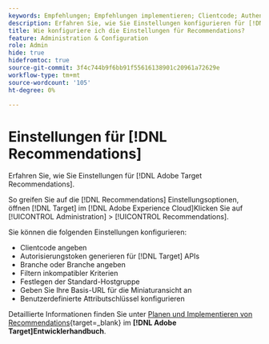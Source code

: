 ```yaml
---
keywords: Empfehlungen; Empfehlungen implementieren; Clientcode; Authentifizierungstoken; Branche vertikal; filtern inkompatiblen Modus; Standard-Hostgruppe; Miniaturbasis; Authentifizierungstoken generieren; Authentifizierungstoken;
description: Erfahren Sie, wie Sie Einstellungen konfigurieren für [!DNL Adobe Target Recommendations].
title: Wie konfiguriere ich die Einstellungen für Recommendations?
feature: Administration & Configuration
role: Admin
hide: true
hidefromtoc: true
source-git-commit: 3f4c744b9f6bb91f55616138901c20961a72629e
workflow-type: tm+mt
source-wordcount: '105'
ht-degree: 0%

---
```


# Einstellungen für [!DNL Recommendations]

Erfahren Sie, wie Sie Einstellungen für [!DNL Adobe Target Recommendations].

So greifen Sie auf die [!DNL Recommendations] Einstellungsoptionen, öffnen [!DNL Target] im [!DNL Adobe Experience Cloud]Klicken Sie auf [!UICONTROL Administration] > [!UICONTROL Recommendations].

Sie können die folgenden Einstellungen konfigurieren:

* Clientcode angeben
* Autorisierungstoken generieren für [!DNL Target] APIs
* Branche oder Branche angeben
* Filtern inkompatibler Kriterien
* Festlegen der Standard-Hostgruppe
* Geben Sie Ihre Basis-URL für die Miniaturansicht an
* Benutzerdefinierte Attributschlüssel konfigurieren

Detaillierte Informationen finden Sie unter [Planen und Implementieren von Recommendations](https://experienceleague.adobe.com/en/docs/target-dev/developer/recommendations-beta){target=_blank} im **[!DNL Adobe Target]Entwicklerhandbuch**.

